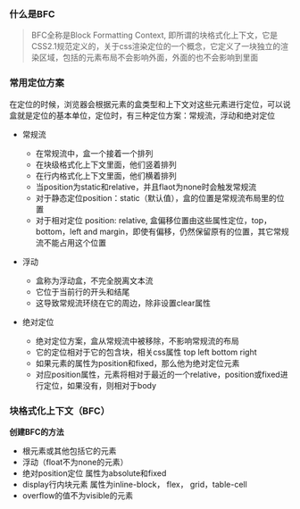 
### 什么是BFC

> BFC全称是Block Formatting Context, 即所谓的块格式化上下文，它是CSS2.1规范定义的，关于css渲染定位的一个概念，它定义了一块独立的渲染区域，包括的元素布局不会影响外面，外面的也不会影响到里面

### 常用定位方案

在定位的时候，浏览器会根据元素的盒类型和上下文对这些元素进行定位，可以说盒就是定位的基本单位，定位时，有三种定位方案：常规流，浮动和绝对定位

+ 常规流

  + 在常规流中，盒一个接着一个排列
  + 在块级格式化上下文里面，他们竖着排列
  + 在行内格式化上下文里面，他们横着排列
  + 当position为static和relative，并且flaot为none时会触发常规流
  + 对于静态定位position：static（默认值），盒的位置是常规流布局里的位置
  + 对于相对定位 position: relative, 盒偏移位置由这些属性定位，top，bottom，left and margin，即使有偏移，仍然保留原有的位置，其它常规流不能占用这个位置

+ 浮动

  + 盒称为浮动盒，不完全脱离文本流
  + 它位于当前行的开头和结尾
  + 这导致常规流环绕在它的周边，除非设置clear属性

+ 绝对定位

  + 绝对定位方案，盒从常规流中被移除，不影响常规流的布局
  + 它的定位相对于它的包含块，相关css属性 top  left bottom right
  + 如果元素的属性为position和fixed，那么他为绝对定位元素
  + 对应position属性，元素将相对于最近的一个relative，position或fixed进行定位，如果没有，则相对于body

### 块格式化上下文（BFC）

  **创建BFC的方法**

  + 根元素或其他包括它的元素
  + 浮动（float不为none的元素）
  + 绝对position定位 属性为absolute和fixed
  + display行内块元素 属性为inline-block， flex， grid，table-cell
  + overflow的值不为visible的元素



